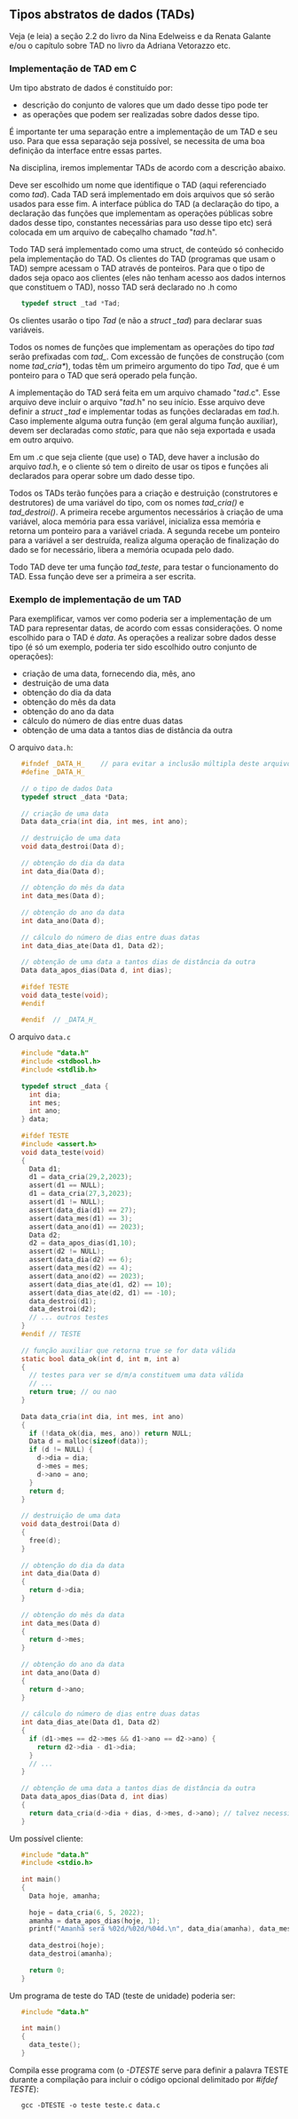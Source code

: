 ## Tipos abstratos de dados (TADs)

Veja (e leia) a seção 2.2 do livro da Nina Edelweiss e da Renata Galante e/ou o capítulo sobre TAD no livro da Adriana Vetorazzo etc.


### Implementação de TAD em C

Um tipo abstrato de dados é constituído por:
- descrição do conjunto de valores que um dado desse tipo pode ter
- as operações que podem ser realizadas sobre dados desse tipo.

É importante ter uma separação entre a implementação de um TAD e seu uso.
Para que essa separação seja possível, se necessita de uma boa definição da interface entre essas partes.

Na disciplina, iremos implementar TADs de acordo com a descrição abaixo.

Deve ser escolhido um nome que identifique o TAD (aqui referenciado como *tad*).
Cada TAD será implementado em dois arquivos que só serão usados para esse fim.
A interface pública do TAD (a declaração do tipo, a declaração das funções que implementam as operações públicas sobre dados desse tipo, constantes necessárias para uso desse tipo etc) será colocada em um arquivo de cabeçalho chamado "*tad*.h".

Todo TAD será implementado como uma struct, de conteúdo só conhecido pela implementação do TAD. Os clientes do TAD (programas que usam o TAD) sempre acessam o TAD através de ponteiros.
Para que o tipo de dados seja opaco aos clientes (eles não tenham acesso aos dados internos que constituem o TAD), nosso TAD será declarado no .h como
```c
   typedef struct _tad *Tad;
```
Os clientes usarão o tipo *Tad* (e não a *struct _tad*) para declarar suas variáveis.

Todos os nomes de funções que implementam as operações do tipo *tad* serão prefixadas com *tad_*.
Com excessão de funções de construção (com nome *tad_cria\**), todas têm um primeiro argumento do tipo *Tad*, que é um ponteiro para o TAD que será operado pela função.

A implementação do TAD será feita em um arquivo chamado "*tad*.c". Esse arquivo deve incluir o arquivo "*tad*.h" no seu início.
Esse arquivo deve definir a *struct _tad* e implementar todas as funções declaradas em *tad*.h.
Caso implemente alguma outra função (em geral alguma função auxiliar), devem ser declaradas como *static*, para que não seja exportada e usada em outro arquivo.

Em um .c que seja cliente (que use) o TAD, deve haver a inclusão do arquivo *tad*.h, e o cliente só tem o direito de usar os tipos e funções ali declarados para operar sobre um dado desse tipo.

Todos os TADs terão funções para a criação e destruição (construtores e destrutores) de uma variável do tipo, com os nomes *tad_cria()* e *tad_destroi()*.
A primeira recebe argumentos necessários à criação de uma variável, aloca memória para essa variável, inicializa essa memória e retorna um ponteiro para a variável criada.
A segunda recebe um ponteiro para a variável a ser destruída, realiza alguma operação de finalização do dado se for necessário, libera a memória ocupada pelo dado.

Todo TAD deve ter uma função *tad_teste*, para testar o funcionamento do TAD. Essa função deve ser a primeira a ser escrita.

### Exemplo de implementação de um TAD

Para exemplificar, vamos ver como poderia ser a implementação de um TAD para representar datas, de acordo com essas considerações.
O nome escolhido para o TAD é *data*.
As operações a realizar sobre dados desse tipo (é só um exemplo, poderia ter sido escolhido outro conjunto de operações):
- criação de uma data, fornecendo dia, mês, ano
- destruição de uma data
- obtenção do dia da data
- obtenção do mês da data
- obtenção do ano da data
- cálculo do número de dias entre duas datas
- obtenção de uma data a tantos dias de distância da outra

O arquivo `data.h`:
```c
   #ifndef _DATA_H_    // para evitar a inclusão múltipla deste arquivo
   #define _DATA_H_
   
   // o tipo de dados Data
   typedef struct _data *Data;
   
   // criação de uma data
   Data data_cria(int dia, int mes, int ano);
   
   // destruição de uma data
   void data_destroi(Data d);
   
   // obtenção do dia da data
   int data_dia(Data d);
   
   // obtenção do mês da data
   int data_mes(Data d);
   
   // obtenção do ano da data
   int data_ano(Data d);
   
   // cálculo do número de dias entre duas datas
   int data_dias_ate(Data d1, Data d2);
   
   // obtenção de uma data a tantos dias de distância da outra
   Data data_apos_dias(Data d, int dias);
   
   #ifdef TESTE
   void data_teste(void);
   #endif
   
   #endif  // _DATA_H_
```
O arquivo `data.c`
```c
   #include "data.h"
   #include <stdbool.h>
   #include <stdlib.h>
   
   typedef struct _data {
     int dia;
     int mes;
     int ano;
   } data;
   
   #ifdef TESTE
   #include <assert.h>
   void data_teste(void)
   {
     Data d1;
     d1 = data_cria(29,2,2023);
     assert(d1 == NULL);
     d1 = data_cria(27,3,2023);
     assert(d1 != NULL);
     assert(data_dia(d1) == 27);
     assert(data_mes(d1) == 3);
     assert(data_ano(d1) == 2023);
     Data d2;
     d2 = data_apos_dias(d1,10);
     assert(d2 != NULL);
     assert(data_dia(d2) == 6);
     assert(data_mes(d2) == 4);
     assert(data_ano(d2) == 2023);
     assert(data_dias_ate(d1, d2) == 10);
     assert(data_dias_ate(d2, d1) == -10);
     data_destroi(d1);
     data_destroi(d2);
     // ... outros testes
   }
   #endif // TESTE
   
   // função auxiliar que retorna true se for data válida
   static bool data_ok(int d, int m, int a)
   {
     // testes para ver se d/m/a constituem uma data válida
     // ...
     return true; // ou nao
   }
   
   Data data_cria(int dia, int mes, int ano)
   {
     if (!data_ok(dia, mes, ano)) return NULL;
     Data d = malloc(sizeof(data));
     if (d != NULL) {
       d->dia = dia;
       d->mes = mes;
       d->ano = ano;
     }
     return d;
   }
   
   // destruição de uma data
   void data_destroi(Data d)
   {
     free(d);
   }
   
   // obtenção do dia da data
   int data_dia(Data d)
   {
     return d->dia;
   }
   
   // obtenção do mês da data
   int data_mes(Data d)
   {
     return d->mes;
   }
   
   // obtenção do ano da data
   int data_ano(Data d)
   {
     return d->ano;
   }
   
   // cálculo do número de dias entre duas datas
   int data_dias_ate(Data d1, Data d2)
   {
     if (d1->mes == d2->mes && d1->ano == d2->ano) {
       return d2->dia - d1->dia;
     }
     // ...
   }
   
   // obtenção de uma data a tantos dias de distância da outra
   Data data_apos_dias(Data d, int dias)
   {
     return data_cria(d->dia + dias, d->mes, d->ano); // talvez necessite refinamentos
   }
```
Um possível cliente:
```c
   #include "data.h"
   #include <stdio.h>
   
   int main()
   {
     Data hoje, amanha;
     
     hoje = data_cria(6, 5, 2022);
     amanha = data_apos_dias(hoje, 1);
     printf("Amanhã será %02d/%02d/%04d.\n", data_dia(amanha), data_mes(amanha), data_ano(amanha));
     
     data_destroi(hoje);
     data_destroi(amanha);
     
     return 0;
   }
```

Um programa de teste do TAD (teste de unidade) poderia ser:
```c
   #include "data.h"
   
   int main()
   {
     data_teste();
   }
```
Compila esse programa com (o *-DTESTE* serve para definir a palavra TESTE durante a compilação para incluir o código opcional delimitado por *#ifdef TESTE*):
```
   gcc -DTESTE -o teste teste.c data.c
```
